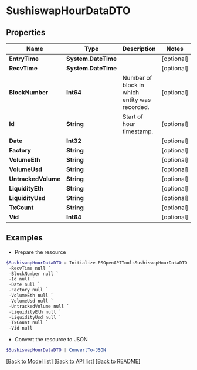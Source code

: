# SushiswapHourDataDTO
## Properties

Name | Type | Description | Notes
------------ | ------------- | ------------- | -------------
**EntryTime** | **System.DateTime** |  | [optional] 
**RecvTime** | **System.DateTime** |  | [optional] 
**BlockNumber** | **Int64** | Number of block in which entity was recorded. | [optional] 
**Id** | **String** | Start of hour timestamp. | [optional] 
**Date** | **Int32** |  | [optional] 
**Factory** | **String** |  | [optional] 
**VolumeEth** | **String** |  | [optional] 
**VolumeUsd** | **String** |  | [optional] 
**UntrackedVolume** | **String** |  | [optional] 
**LiquidityEth** | **String** |  | [optional] 
**LiquidityUsd** | **String** |  | [optional] 
**TxCount** | **String** |  | [optional] 
**Vid** | **Int64** |  | [optional] 

## Examples

- Prepare the resource
```powershell
$SushiswapHourDataDTO = Initialize-PSOpenAPIToolsSushiswapHourDataDTO  -EntryTime null `
 -RecvTime null `
 -BlockNumber null `
 -Id null `
 -Date null `
 -Factory null `
 -VolumeEth null `
 -VolumeUsd null `
 -UntrackedVolume null `
 -LiquidityEth null `
 -LiquidityUsd null `
 -TxCount null `
 -Vid null
```

- Convert the resource to JSON
```powershell
$SushiswapHourDataDTO | ConvertTo-JSON
```

[[Back to Model list]](../README.md#documentation-for-models) [[Back to API list]](../README.md#documentation-for-api-endpoints) [[Back to README]](../README.md)

